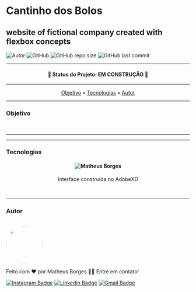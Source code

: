 # Cantinho dos Bolos
## website of fictional company created with flexbox concepts

![Autor](https://img.shields.io/static/v1?label=coder&message=mattborgesdev&color=yellow)
![GitHub](https://img.shields.io/github/license/mattborgesdev/cdbolos)
![GitHub repo size](https://img.shields.io/github/repo-size/mattborgesdev/cdbolos)
![GitHub last commit](https://img.shields.io/github/last-commit/mattborgesdev/cdbolos)

---

<h4 align="center">🚧 Status do Projeto: EM CONSTRUÇÃO 🚧</h4>

---

<p align="center">
 <a href="#objetivo">Objetivo</a> •
 <a href="#tecnologias">Tecnologias</a> • 
 <a href="#autor">Autor</a>
</p>

---

### Objetivo

<br/>

---

---

### Tecnologias

<h4 align="center">
  
  ![Matheus Borges](https://media4.giphy.com/media/PuuVpJJcmqtrG2jpuK/giphy.gif)
</h4>
<p font-style="italic" align="center">Interface construída no AdobeXD</p>

<br/>

---

### Autor

<br/>

 <img style="border-radius: 50%;" src="https://i.ibb.co/w7fQXQW/fotinha-rs.jpg" width="100px;" alt=""/>

Feito com ❤️ por Matheus Borges 👋🏽 Entre em contato!

[![Instagram Badge](https://img.shields.io/badge/-@_mattborges-C13584?style=flat-square&labelColor=C13584&logo=instagram&logoColor=white&link=https://www.instagram.com/_mattborges/)](https://www.instagram.com/_mattborges/)
[![Linkedin Badge](https://img.shields.io/badge/-Matheus-blue?style=flat-square&logo=Linkedin&logoColor=white&link=https://www.linkedin.com/in/mattborgesdev/)](https://www.linkedin.com/in/mattborgesdev/) 
[![Gmail Badge](https://img.shields.io/badge/-mattborgesdev@gmail.com-c14438?style=flat-square&logo=Gmail&logoColor=white&link=mailto:mattborgesdev@gmail.com)](mailto:mattborgesdev@gmail.com)
